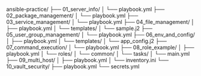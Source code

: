 ansible-practice/
├── 01_server_info/
│   └── playbook.yml
├── 02_package_management/
│   └── playbook.yml
├── 03_service_management/
│   └── playbook.yml
├── 04_file_management/
│   ├── playbook.yml
│   └── templates/
│       └── sample.j2
├── 05_user_group_management/
│   └── playbook.yml
├── 06_env_and_config/
│   ├── playbook.yml
│   └── templates/
│       └── app_config.j2
├── 07_command_execution/
│   └── playbook.yml
├── 08_role_example/
│   ├── playbook.yml
│   └── roles/
│       └── common/
│           └── tasks/
│               └── main.yml
├── 09_multi_host/
│   ├── playbook.yml
│   └── inventory.ini
└── 10_vault_security/
    ├── playbook.yml
    └── secrets.yml